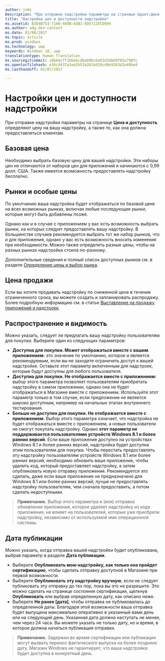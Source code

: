 ```yaml
---
author: jnHs
Description: "При отправке надстройки параметры на странице &quot;Цена и доступность&quot; определяют цену на вашу надстройку, а также то, как она должна предоставляться клиентам."
title: "Настройки цен и доступности надстройки"
ms.assetid: B3D4B753-716B-460B-A3B1-ED5712ECD694
ms.author: wdg-dev-content
ms.date: 02/08/2017
ms.topic: article
ms.prod: windows
ms.technology: uwp
keywords: Windows 10, uwp
translationtype: Human Translation
ms.sourcegitcommit: c6b64cff1bbebc8ba69bc6e03d34b69f85e798fc
ms.openlocfilehash: e16cd437a1ee2b53a263ad29cd8e93b3d2e40bed
ms.lasthandoff: 02/07/2017

---
```


# <a name="set-add-on-pricing-and-availability"></a>Настройки цен и доступности надстройки


При отправке надстройки параметры на странице **Цена и доступность** определяют цену на вашу надстройку, а также то, как она должна предоставляться клиентам.

## <a name="base-price"></a>Базовая цена


Необходимо выбрать базовую цену для вашей надстройки. Эти наборы цен не отличаются от наборов цен для приложений и начинаются с 0,99 долл. США. Также имеется возможность предоставлять надстройку бесплатно.

## <a name="markets-and-custom-prices"></a>Рынки и особые цены


По умолчанию ваша надстройка будет отображаться по базовой цене на всех возможных рынках, включая любые последующие рынки, которые могут быть добавлены позже.

Однако как и в случае с приложением у вас есть возможность выбрать рынки, на которых следует предоставлять вашу надстройку. В большинстве случаев рекомендуется выбрать тот же набор рынков, что и для приложения, однако у вас есть возможность вносить изменения при необходимости. Можно также определить разные цены, чтобы на разных рынках надстройка стоила по-разному.

Дополнительные сведения и полный список доступных рынков см. в разделе [Определение цены и выбор рынка](define-pricing-and-market-selection.md).

## <a name="sale-pricing"></a>Цена продажи


Если вы хотите продавать надстройку по сниженной цене в течение ограниченного срока, вы можете создать и запланировать распродажу. Более подробную информацию см. в статье [Выставление на продажу приложений и надстроек](put-apps-and-add-ons-on-sale.md).

## <a name="distribution-and-visibility"></a>Распространение и видимость


Можно указать, следует ли предлагать вашу надстройку пользователям для покупки. Выберите один из следующих параметров:

-   **Доступна для покупки. Может отображаться вместе с вашим приложением:** это значение по умолчанию, которое и является рекомендуемым, если вы не заходите ограничить доступ к вашей надстройке. Оставьте этот параметр включенным для надстроек, которые будут доступны для любого пользователя.
-   **Доступна для покупки. Не отображается вместе с приложением:** выбор этого параметра позволяет пользователям приобретать надстройку в самом приложении, однако она не будет отображаться в Магазине вместе с приложением. Используйте этот параметр только в том случае, если предложение не является широко доступным, например на начальных этапах внутреннего тестирования.
-   **Больше не доступен для покупки. Не отображается вместе с приложением.** Выбор этого параметра означает, что надстройка не будет отображаться вместе с приложением, а новые пользователи не смогут покупать надстройку. Однако **этот параметр не поддерживается пользователями устройств Windows 8.1 и более ранних версий**. Если ваше приложение доступно на устройствах Windows 8.1 и более ранних версий, надстройка будет доступна этим пользователям для покупки. Чтобы перестать предоставлять эту надстройку пользователям устройств Windows 8.1 или более ранних версий, необходимо обновить ваше приложение, чтобы удалить код, который предоставляет надстройку, а затем опубликовать новую отправку приложения. Рекомендуется это сделать, даже если ваше приложение не предназначено для Windows 8.1 или более ранних версий; лучше не предоставлять надстройку пользователям, чем сначала предоставить, а потом сделать недоступными.
    
 > **Примечание.** Выбор этого параметра и (или) отправка обновления приложения, которое удаляет надстройку из кода приложения, не влияет на пользователей, которые уже приобрели надстройку, независимо от используемой ими операционной системы.


## <a name="publish-date"></a>Дата публикации

Можно указать, когда отправка вашей надстройки будет опубликована, выбрав параметр в разделе **Дата публикации**.

-   Выберите **Опубликовать мою надстройку, как только она пройдет сертификацию**, чтобы сделать отправку доступной в Магазине при первой возможности.
-   Выберите **Опубликовать эту надстройку вручную**, если не следует публиковать эту отправку до тех пор, пока вы это не разрешите. Это можно сделать на странице состояния сертификации, щелкнув **Опубликовать** или выбрав определенную дату, как описано ниже.
-   Выберите **Не ранее \[дата\]**, чтобы отправка не публиковалась до определенной даты. Благодаря этой возможности ваша отправка будет выпущена максимально оперативно в указанный вами день или на следующий день. Указанная дата должна наступать не менее, чем через 24 часа. Вы можете указать не только дату, но и время, в которое должна начаться публикация отправки.

 > **Примечание.** Задержки во время сертификации или публикации могут вызвать перенос фактического выпуска на более позднюю дату. Магазин Windows не гарантирует, что ваша надстройка будет доступна в конкретный день.
 

 





